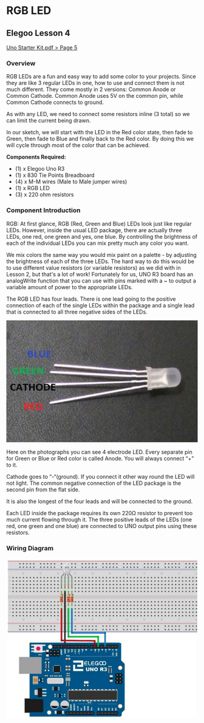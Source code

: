 # RGB LED

## Elegoo Lesson 4

[Uno Starter Kit.pdf > Page 5](../../docs/UNO%20Starter%20Kit.pdf)

### Overview

RGB LEDs are a fun and easy way to add some color to your projects. Since they are
like 3 regular LEDs in one, how to use and connect them is not much different.
They come mostly in 2 versions: Common Anode or Common Cathode.
Common Anode uses 5V on the common pin, while Common Cathode connects to
ground.

As with any LED, we need to connect some resistors inline (3 total) so we can limit
the current being drawn.

In our sketch, we will start with the LED in the Red color state, then fade to Green,
then fade to Blue and finally back to the Red color. By doing this we will cycle
through most of the color that can be achieved.

**Components Required:**

* (1) x Elegoo Uno R3
* (1) x 830 Tie Points Breadboard
* (4) x M-M wires (Male to Male jumper wires)
* (1) x RGB LED
* (3) x 220 ohm resistors

### Component Introduction

RGB:
At first glance, RGB (Red, Green and Blue) LEDs look just like regular LEDs. However,
inside the usual LED package, there are actually three LEDs, one red, one green and
yes, one blue. By controlling the brightness of each of the individual LEDs you can
mix pretty much any color you want.

We mix colors the same way you would mix paint on a palette - by adjusting the
brightness of each of the three LEDs. The hard way to do this would be to use
different value resistors (or variable resistors) as we did with in Lesson 2, but that's
a lot of work! Fortunately for us, UNO R3 board has an analogWrite function that
you can use with pins marked with a ~ to output a variable amount of power to the
appropriate LEDs.

The RGB LED has four leads. There is one lead going to the positive connection of
each of the single LEDs within the package and a single lead that is connected to all
three negative sides of the LEDs.

![led](lesson_4.1.png)

Here on the photographs you can see 4 electrode LED. Every separate pin for Green
or Blue or Red color is called Anode. You will always connect “+” to it.

Cathode goes to “-“(ground). If you connect it other way round the LED will not light.
The common negative connection of the LED package is the second pin from the flat
side.

It is also the longest of the four leads and will be connected to the ground.

Each LED inside the package requires its own 220Ω resistor to prevent too much
current flowing through it. The three positive leads of the LEDs (one red, one green
and one blue) are connected to UNO output pins using these resistors.

### Wiring Diagram

![wiring diagram](lesson_4.2.png)
